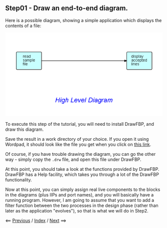
<link href="../style.css" rel="stylesheet" type="text/css">

## Step01 - Draw an end-to-end diagram. 

Here is a possible diagram, showing a simple application which displays the contents of a file:

![High level diagram](Step01.png)

To execute this step of the tutorial, you will need to install DrawFBP, and draw this diagram.

Save the result in a work directory of your choice.  If you open it using Wordpad, it should look like the file you get when you click on [this link](diagrams/Step01.drw).

Of course, if you have trouble drawing the diagram, you can go the other way - simply copy the `.drw` file, and open this file under DrawFBP.

At this point, you should take a look at the functions provided by DrawFBP.  DrawFBP has a Help facility, which takes you through a lot of the DrawFBP functionality.

Now at this point, you can simply assign real live components to the blocks in the diagrams (plus IIPs and port names), and you will basically have a running program.  However, I am going to assume that you want to add a filter function between the two processes in the design phase (rather than later as the application "evolves"), so that is what we will do in Step2.

<span class=middle> &lt;== <a href="../Step00/">  Previous</a> / <a href="https://github.com/jpaulm/fbp-tutorial-filter-file/"> Index</a> / <a href="../Step02/"> Next</a> ==&gt;</span> 
